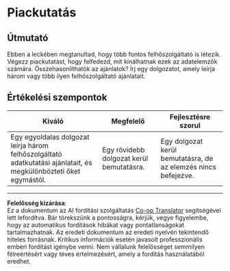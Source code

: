 <!--
CO_OP_TRANSLATOR_METADATA:
{
  "original_hash": "96f3696153d9ed54b19a1bb65438c104",
  "translation_date": "2025-08-26T16:09:50+00:00",
  "source_file": "5-Data-Science-In-Cloud/17-Introduction/assignment.md",
  "language_code": "hu"
}
-->
# Piackutatás

## Útmutató

Ebben a leckében megtanultad, hogy több fontos felhőszolgáltató is létezik. Végezz piackutatást, hogy felfedezd, mit kínálhatnak ezek az adatelemzők számára. Összehasonlíthatók az ajánlatok? Írj egy dolgozatot, amely leírja három vagy több ilyen felhőszolgáltató ajánlatait.

## Értékelési szempontok

Kiváló | Megfelelő | Fejlesztésre szorul
--- | --- | --- |
Egy egyoldalas dolgozat leírja három felhőszolgáltató adatkutatási ajánlatait, és megkülönbözteti őket egymástól. | Egy rövidebb dolgozat kerül bemutatásra. | Egy dolgozat kerül bemutatásra, de az elemzés nincs befejezve.

---

**Felelősség kizárása**:  
Ez a dokumentum az AI fordítási szolgáltatás [Co-op Translator](https://github.com/Azure/co-op-translator) segítségével lett lefordítva. Bár törekszünk a pontosságra, kérjük, vegye figyelembe, hogy az automatikus fordítások hibákat vagy pontatlanságokat tartalmazhatnak. Az eredeti dokumentum az eredeti nyelvén tekintendő hiteles forrásnak. Kritikus információk esetén javasolt professzionális emberi fordítást igénybe venni. Nem vállalunk felelősséget semmilyen félreértésért vagy téves értelmezésért, amely a fordítás használatából eredhet.